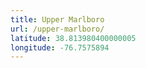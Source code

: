 ```yaml
---
title: Upper Marlboro
url: /upper-marlboro/
latitude: 38.813980400000005
longitude: -76.7575894
---
```

